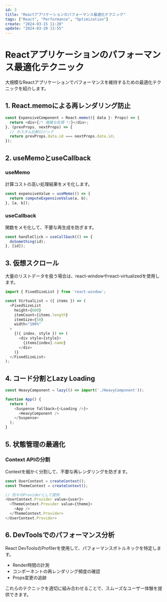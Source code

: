 ```yaml
---
id: 3
title: "Reactアプリケーションのパフォーマンス最適化テクニック"
tags: ["React", "Performance", "Optimization"]
create: "2024-03-15 11:20"
update: "2024-03-20 13:55"
---
```


# Reactアプリケーションのパフォーマンス最適化テクニック


大規模なReactアプリケーションでパフォーマンスを維持するための最適化テクニックを紹介します。

## 1. React.memoによる再レンダリング防止

```typescript
const ExpensiveComponent = React.memo(({ data }: Props) => {
  return <div>{/* 複雑な処理 */}</div>;
}, (prevProps, nextProps) => {
  // カスタム比較ロジック
  return prevProps.data.id === nextProps.data.id;
});
```

## 2. useMemoとuseCallback

### useMemo
計算コストの高い処理結果をメモ化します。

```typescript
const expensiveValue = useMemo(() => {
  return computeExpensiveValue(a, b);
}, [a, b]);
```

### useCallback
関数をメモ化して、不要な再生成を防ぎます。

```typescript
const handleClick = useCallback(() => {
  doSomething(id);
}, [id]);
```

## 3. 仮想スクロール

大量のリストデータを扱う場合は、react-windowやreact-virtualizedを使用します。

```typescript
import { FixedSizeList } from 'react-window';

const VirtualList = ({ items }) => (
  <FixedSizeList
    height={600}
    itemCount={items.length}
    itemSize={50}
    width="100%"
  >
    {({ index, style }) => (
      <div style={style}>
        {items[index].name}
      </div>
    )}
  </FixedSizeList>
);
```

## 4. コード分割とLazy Loading

```typescript
const HeavyComponent = lazy(() => import('./HeavyComponent'));

function App() {
  return (
    <Suspense fallback={<Loading />}>
      <HeavyComponent />
    </Suspense>
  );
}
```

## 5. 状態管理の最適化

### Context APIの分割
Contextを細かく分割して、不要な再レンダリングを防ぎます。

```typescript
const UserContext = createContext();
const ThemeContext = createContext();

// 別々のProviderとして提供
<UserContext.Provider value={user}>
  <ThemeContext.Provider value={theme}>
    <App />
  </ThemeContext.Provider>
</UserContext.Provider>
```

## 6. DevToolsでのパフォーマンス分析

React DevToolsのProfilerを使用して、パフォーマンスボトルネックを特定します。

- Render時間の計測
- コンポーネントの再レンダリング頻度の確認
- Props変更の追跡

これらのテクニックを適切に組み合わせることで、スムーズなユーザー体験を提供できます。

